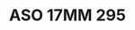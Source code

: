 ---
title: ASO 17MM 295
date: 
draft: false

# descripcion
description : Anillo de plata 925.

materials: Plata 1010

color: 

dimensions: 17mm diámetro

code: 05-23-1684

type: "Anillos"

categories: []

price: $8.820,00

price_eftvo: $7.500,00

# Images
# first image will be shown in the product page
images:
  # - image: "images/path_to_image"
  # La ubicacion de las imagenes es imagenes/Anillos/Anillos.Solo Plata/05-23-1684-aso-17mm-295
  - image: "./images/anillos/solo_plata/05-23-1684-aso-17mm-295.jpg"
---